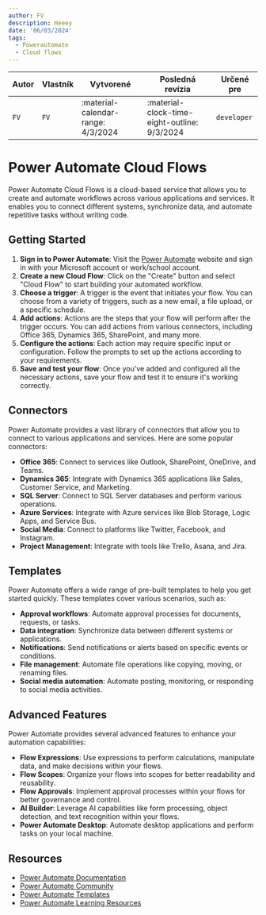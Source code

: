 ```yaml
---
author: FV
description: Heeey
date: '06/03/2024'
tags:
  - Powerautomate
  - Cloud flows
---
```

| Autor | Vlastník    | Vytvorené                            | Posledná revízia                             | Určené pre |
| ----- | ----------- | ------------------------------------ | -------------------------------------------- | ---------- |
| `FV`  | `FV`        | :material-calendar-range:  4/3/2024  | :material-clock-time-eight-outline: 9/3/2024 | `developer`|

# Power Automate Cloud Flows

Power Automate Cloud Flows is a cloud-based service that allows you to create and automate workflows across various applications and services. It enables you to connect different systems, synchronize data, and automate repetitive tasks without writing code.

## Getting Started

1. **Sign in to Power Automate**: Visit the [Power Automate](https://flow.microsoft.com/) website and sign in with your Microsoft account or work/school account.
2. **Create a new Cloud Flow**: Click on the "Create" button and select "Cloud Flow" to start building your automated workflow.
3. **Choose a trigger**: A trigger is the event that initiates your flow. You can choose from a variety of triggers, such as a new email, a file upload, or a specific schedule.
4. **Add actions**: Actions are the steps that your flow will perform after the trigger occurs. You can add actions from various connectors, including Office 365, Dynamics 365, SharePoint, and many more.
5. **Configure the actions**: Each action may require specific input or configuration. Follow the prompts to set up the actions according to your requirements.
6. **Save and test your flow**: Once you've added and configured all the necessary actions, save your flow and test it to ensure it's working correctly.

## Connectors

Power Automate provides a vast library of connectors that allow you to connect to various applications and services. Here are some popular connectors:

- **Office 365**: Connect to services like Outlook, SharePoint, OneDrive, and Teams.
- **Dynamics 365**: Integrate with Dynamics 365 applications like Sales, Customer Service, and Marketing.
- **SQL Server**: Connect to SQL Server databases and perform various operations.
- **Azure Services**: Integrate with Azure services like Blob Storage, Logic Apps, and Service Bus.
- **Social Media**: Connect to platforms like Twitter, Facebook, and Instagram.
- **Project Management**: Integrate with tools like Trello, Asana, and Jira.

## Templates

Power Automate offers a wide range of pre-built templates to help you get started quickly. These templates cover various scenarios, such as:

- **Approval workflows**: Automate approval processes for documents, requests, or tasks.
- **Data integration**: Synchronize data between different systems or applications.
- **Notifications**: Send notifications or alerts based on specific events or conditions.
- **File management**: Automate file operations like copying, moving, or renaming files.
- **Social media automation**: Automate posting, monitoring, or responding to social media activities.

## Advanced Features

Power Automate provides several advanced features to enhance your automation capabilities:

- **Flow Expressions**: Use expressions to perform calculations, manipulate data, and make decisions within your flows.
- **Flow Scopes**: Organize your flows into scopes for better readability and reusability.
- **Flow Approvals**: Implement approval processes within your flows for better governance and control.
- **AI Builder**: Leverage AI capabilities like form processing, object detection, and text recognition within your flows.
- **Power Automate Desktop**: Automate desktop applications and perform tasks on your local machine.

## Resources

- [Power Automate Documentation](https://docs.microsoft.com/en-us/power-automate/)
- [Power Automate Community](https://powerusers.microsoft.com/t5/Power-Automate-Community/ct-p/FlowCommunity)
- [Power Automate Templates](https://flow.microsoft.com/en-us/templates/)
- [Power Automate Learning Resources](https://aka.ms/PACatalog)
